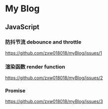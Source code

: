 # My Blog
## JavaScript
### 防抖节流 debounce and throttle
https://github.com/zxw018018/myBlog/issues/1
### 渲染函数 render function
https://github.com/zxw018018/myBlog/issues/2
### Promise
https://github.com/zxw018018/myBlog/issues/3

